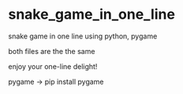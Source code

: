 # snake_game_in_one_line
snake game in one line using python, pygame

both files are the the same

enjoy your one-line delight!


pygame -> pip install pygame
